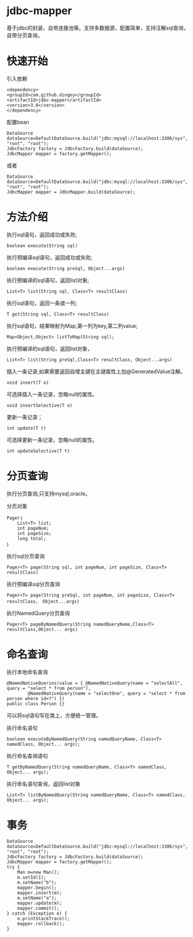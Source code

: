 # jdbc-mapper
基于jdbc的封装，自带连接池等。支持多数据源，配置简单，支持注解sql查询，自带分页查询。

# 快速开始

引入依赖
```
<dependency>
<groupId>com.github.dingey</groupId>
<artifactId>jdbc-mapper</artifactId>
<version>3.0</version>
</dependency>
```

配置bean
```
DataSource dataSource=DefaultDataSource.build("jdbc:mysql://localhost:3306/sys", "root", "root");
JdbcFactory factory = JdbcFactory.build(dataSource);
JdbcMapper mapper = factory.getMapper();
```
或者
```
DataSource dataSource=DefaultDataSource.build("jdbc:mysql://localhost:3306/sys", "root", "root");
JdbcMapper mapper = JdbcMapper.build(dataSource);
```

# 方法介绍

执行sql语句，返回成功或失败;
```
boolean execute(String sql)
```

执行预编译sql语句，返回成功或失败;
```
boolean execute(String preSql, Object...args)
```

执行预编译的sql语句，返回list对象;
```
List<T> list(String sql, Class<T> resultClass)
```

执行sql语句，返回一条或一列;
```
T get(String sql, Class<T> resultClass)
```

执行sql语句，结果映射为Map,第一列为key,第二列value;
```
Map<Object,Object> listToMap(String sql);
```
执行预编译的sql语句，返回list对象，
```
List<T> list(String preSql,Class<T> resultClass, Object...args)
```


插入一条记录,如果需要返回自增主键在主键属性上加@GeneratedValue注解。
```
void insert(T o)
```

可选择插入一条记录，忽略null的属性。
```
void insertSelective(T o)
```

更新一条记录；
```
int update(T t)
```

可选择更新一条记录，忽略null的属性。
```
int updateSelective(T t)
```

# 分页查询
执行分页查询,只支持mysql,oracle。

分页对象
```
Pager｛
	List<T> list;
	int pageNum;
	int pageSize;
	long total;
｝
```
执行sql分页查询
```
Pager<T> page(String sql, int pageNum, int pageSize, Class<T> resultClass)
```

执行预编译sql分页查询
```
Pager<T> page(String preSql, int pageNum, int pageSize, Class<T> resultClass， Object...args)
```

执行NamedQuery分页查询
```
Pager<T> pageByNamedQuery(String namedQueryName,Class<T> resultClass,Object... args)
```

# 命名查询
执行本地命名查询
```
@NamedNativeQueries(value = { @NamedNativeQuery(name = "selectAll", query = "select * from person"),
		@NamedNativeQuery(name = "selectOne", query = "select * from person where id<?") })
public class Person {}
```
可以将sql语句写在类上，方便统一管理。

执行命名语句
```
boolean executeByNamedQuery(String namedQueryName, Class<T> namedClass, Object... args);
```

执行命名查询语句
```
T getByNamedQuery(String namedQueryName, Class<T> namedClass, Object... args);
```

执行命名语句查询，返回list对象
```
List<T> listByNamedQuery(String namedQueryName, Class<T> namedClass, Object... args);	
```


# 事务
```
DataSource dataSource=DefaultDataSource.build("jdbc:mysql://localhost:3306/sys", "root", "root");
JdbcFactory factory = JdbcFactory.build(dataSource);
JdbcMapper mapper = factory.getMapper();
try {
	Man m=new Man();
	m.setId(1);
	m.setName("b");
	mapper.begin();
	mapper.insert(m);
	m.setName("a");
	mapper.update(m);
	mapper.commit();
} catch (Exception e) {
	e.printStackTrace();
	mapper.rollback();
}
```
